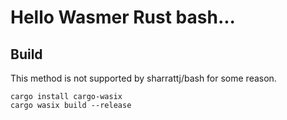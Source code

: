 # Hello Wasmer Rust bash...

## Build

This method is not supported by sharrattj/bash for some reason.

```
cargo install cargo-wasix
cargo wasix build --release
```

